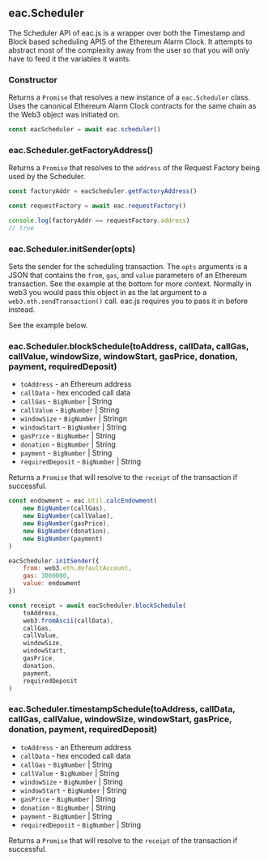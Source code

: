 ## eac.Scheduler

The Scheduler API of eac.js is a wrapper over both the Timestamp and 
Block based scheduling APIS of the Ethereum Alarm Clock. It 
attempts to abstract most of the complexity away from the user
so that you will only have to feed it the variables it wants.

### Constructor

Returns a `Promise` that resolves a new instance of a `eac.Scheduler`
class. Uses the canonical Ethereum Alarm Clock contracts for the same
chain as the Web3 object was initiated on.

```javascript
const eacScheduler = await eac.scheduler()
```

### eac.Scheduler.getFactoryAddress()

Returns a `Promise` that resolves to the `address` of the 
Request Factory being used by the Scheduler.

```javascript
const factoryAddr = eacScheduler.getFactoryAddress()

const requestFactory = await eac.requestFactory()

console.log(factoryAddr == requestFactory.address)
// true
```

### eac.Scheduler.initSender(opts)

Sets the sender for the scheduling transaction. The `opts` arguments is 
a JSON that contains the `from`, `gas`, and `value` parameters of an 
Ethereum transaction. See the example at the bottom for more context.
Normally in web3 you would pass this object in as the lat argument
to a `web3.eth.sendTransaction()` call. eac.js requires you to pass
it in before instead.

See the example below.

### eac.Scheduler.blockSchedule(toAddress, callData, callGas, callValue, windowSize, windowStart, gasPrice, donation, payment, requiredDeposit)

 - `toAddress`     - an Ethereum address
 - `callData`      - hex encoded call data
 - `callGas` - `BigNumber` | String
 - `callValue` - `BigNumber` | String
 - `windowSize` - `BigNumber` | Stringn
 - `windowStart` - `BigNumber` | String
 - `gasPrice` - `BigNumber` | String
 - `donation` - `BigNumber` | String
 - `payment` - `BigNumber` | String
 - `requiredDeposit` - `BigNumber` | String

Returns a `Promise` that will resolve to the `receipt` of the transaction if successful.

```javascript
const endowment = eac.Util.calcEndowment(
    new BigNumber(callGas),
    new BigNumber(callValue),
    new BigNumber(gasPrice),
    new BigNumber(donation),
    new BigNumber(payment)
)

eacScheduler.initSender({
    from: web3.eth.defaultAccount,
    gas: 3000000,
    value: endowment
})

const receipt = await eacScheduler.blockSchedule(
    toAddress,
    web3.fromAscii(callData),
    callGas,
    callValue,
    windowSize,
    windowStart,
    gasPrice,
    donation,
    payment,
    requiredDeposit
)
```

### eac.Scheduler.timestampSchedule(toAddress, callData, callGas, callValue, windowSize, windowStart, gasPrice, donation, payment, requiredDeposit)

 - `toAddress`     - an Ethereum address
 - `callData`      - hex encoded call data
 - `callGas` - `BigNumber` | String
 - `callValue` - `BigNumber` | String
 - `windowSize` - `BigNumber` | String
 - `windowStart` - `BigNumber` | String
 - `gasPrice` - `BigNumber` | String
 - `donation` - `BigNumber` | String
 - `payment` - `BigNumber` | String
 - `requiredDeposit` - `BigNumber` | String

Returns a `Promise` that will resolve to the `receipt` of the transaction if successful.